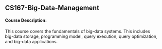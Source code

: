 ## CS167-Big-Data-Management

#### Course Description:

This course covers the fundamentals of big-data systems. This includes big-data storage, programming model, query execution, query optimization, and big-data applications.
